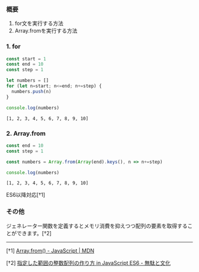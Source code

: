 ### 概要

1. for文を実行する方法
2. Array.fromを実行する方法

### 1. for

```js
const start = 1
const end = 10
const step = 1

let numbers = []
for (let n=start; n<=end; n+=step) {
  numbers.push(n)
}

console.log(numbers)
```

```console
[1, 2, 3, 4, 5, 6, 7, 8, 9, 10]
```

### 2. Array.from

```js
const end = 10
const step = 1

const numbers = Array.from(Array(end).keys(), n => n+=step)

console.log(numbers)
```

```console
[1, 2, 3, 4, 5, 6, 7, 8, 9, 10]
```

ES6以降対応[†1]

### その他

ジェネレーター関数を定義するとメモリ消費を抑えつつ配列の要素を取得することができます。[†2]

---

[†1] [Array.from() - JavaScript | MDN](https://developer.mozilla.org/ja/docs/Web/JavaScript/Reference/Global_Objects/Array/from)

[†2] [指定した範囲の整数配列の作り方 in JavaScript ES6 - 無駄と文化](https://blog.mudatobunka.org/entry/2015/10/31/222750)
